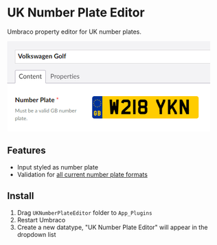 # UK Number Plate Editor
Umbraco property editor for UK number plates.

![Screenshot](screenshot.PNG)

## Features ##

* Input styled as number plate
* Validation for [all current number plate formats](http://dvlaregistrations.direct.gov.uk/help/website-usage.html?question=style_reg)

## Install ##

1. Drag `UKNumberPlateEditor` folder to `App_Plugins`
2. Restart Umbraco
3. Create a new datatype, "UK Number Plate Editor" will appear in the dropdown list

